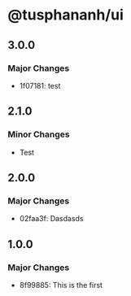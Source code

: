 # @tusphananh/ui

## 3.0.0

### Major Changes

- 1f07181: test

## 2.1.0

### Minor Changes

- Test

## 2.0.0

### Major Changes

- 02faa3f: Dasdasds

## 1.0.0

### Major Changes

- 8f99885: This is the first
